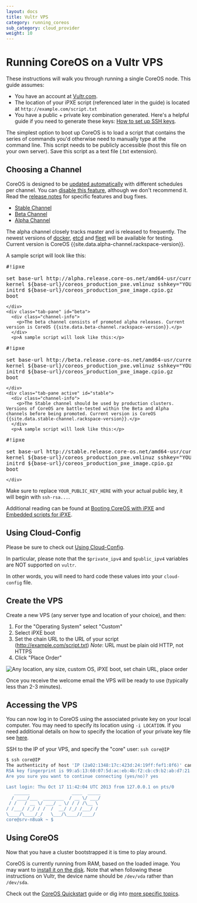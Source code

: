 ```yaml
---
layout: docs
title: Vultr VPS
category: running_coreos
sub_category: cloud_provider
weight: 10
---
```


# Running CoreOS  on a Vultr VPS

These instructions will walk you through running a single CoreOS node. This guide assumes:

* You have an account at [Vultr.com](http://vultr.com). 
* The location of your iPXE script (referenced later in the guide) is located at ```http://example.com/script.txt```
* You have a public + private key combination generated. Here's a helpful guide if you need to generate these keys: [How to set up SSH keys](https://www.digitalocean.com/community/articles/how-to-set-up-ssh-keys--2). 

The simplest option to boot up CoreOS is to load a script that contains the series of commands you'd otherwise need to manually type at the command line. This script needs to be publicly accessible (host this file on your own server). Save this script as a text file (.txt extension).

## Choosing a Channel

CoreOS is designed to be [updated automatically]({{site.url}}/using-coreos/updates) with different schedules per channel. You can [disable this feature]({{site.url}}/docs/cluster-management/debugging/prevent-reboot-after-update), although we don't recommend it. Read the [release notes]({{site.url}}/releases) for specific features and bug fixes.

<div id="vultr-images">
  <ul class="nav nav-tabs">
    <li class="active"><a href="#stable" data-toggle="tab">Stable Channel</a></li>
    <li><a href="#beta" data-toggle="tab">Beta Channel</a></li>
    <li><a href="#alpha" data-toggle="tab">Alpha Channel</a></li>
  </ul>
  <div class="tab-content coreos-docs-image-table">
    <div class="tab-pane" id="alpha">
      <div class="channel-info">
        <p>The alpha channel closely tracks master and is released to frequently. The newest versions of <a href="{{site.url}}/using-coreos/docker">docker</a>, <a href="{{site.url}}/using-coreos/etcd">etcd</a> and <a href="{{site.url}}/using-coreos/clustering">fleet</a> will be available for testing. Current version is CoreOS {{site.data.alpha-channel.rackspace-version}}.</p>
      </div>
      <p>A sample script will look like this:</p>

<pre>#!ipxe

set base-url http://alpha.release.core-os.net/amd64-usr/current
kernel ${base-url}/coreos_production_pxe.vmlinuz sshkey="YOUR_PUBLIC_KEY_HERE"
initrd ${base-url}/coreos_production_pxe_image.cpio.gz
boot</pre>
    </div>
    <div class="tab-pane" id="beta">
      <div class="channel-info">
        <p>The beta channel consists of promoted alpha releases. Current version is CoreOS {{site.data.beta-channel.rackspace-version}}.</p>
      </div>
      <p>A sample script will look like this:</p>

<pre>#!ipxe

set base-url http://beta.release.core-os.net/amd64-usr/current
kernel ${base-url}/coreos_production_pxe.vmlinuz sshkey="YOUR_PUBLIC_KEY_HERE"
initrd ${base-url}/coreos_production_pxe_image.cpio.gz
boot</pre>
    </div>
    <div class="tab-pane active" id="stable">
      <div class="channel-info">
        <p>The Stable channel should be used by production clusters. Versions of CoreOS are battle-tested within the Beta and Alpha channels before being promoted. Current version is CoreOS {{site.data.stable-channel.rackspace-version}}.</p>
      </div>
      <p>A sample script will look like this:</p>

<pre>#!ipxe

set base-url http://stable.release.core-os.net/amd64-usr/current
kernel ${base-url}/coreos_production_pxe.vmlinuz sshkey="YOUR_PUBLIC_KEY_HERE"
initrd ${base-url}/coreos_production_pxe_image.cpio.gz
boot</pre>
    </div>
  </div>
</div>

Make sure to replace `YOUR_PUBLIC_KEY_HERE` with your actual public key, it will begin with `ssh-rsa...`.

Additional reading can be found at [Booting CoreOS with iPXE](http://coreos.com/docs/running-coreos/bare-metal/booting-with-ipxe/) and [Embedded scripts for iPXE](http://ipxe.org/embed).

## Using Cloud-Config

Please be sure to check out [Using Cloud-Config]({{site.url}}/docs/cluster-management/setup/cloudinit-cloud-config). 

In particular, please note that the `$private_ipv4` and `$public_ipv4` variables are NOT supported on `vultr`.

In other words, you will need to hard code these values into your `cloud-config` file.

## Create the VPS

Create a new VPS (any server type and location of your choice), and then:

1. For the "Operating System" select "Custom"
2. Select iPXE boot
3. Set the chain URL to the URL of your script (http://example.com/script.txt) *Note*: URL must be plain old HTTP, not HTTPS
4. Click "Place Order"

![Any location, any size, custom OS, iPXE boot, set chain URL, place order](http://s18.postimg.org/5ra9lioeh/vultr.png)

Once you receive the welcome email the VPS will be ready to use (typically less than 2-3 minutes).

## Accessing the VPS

You can now log in to CoreOS using the associated private key on your local computer. You may need to specify its location using ```-i LOCATION```. If you need additional details on how to specify the location of your private key file see [here](http://www.cyberciti.biz/faq/force-ssh-client-to-use-given-private-key-identity-file/).

SSH to the IP of your VPS, and specify the "core" user: ```ssh core@IP```


```sh
$ ssh core@IP
The authenticity of host 'IP (2a02:1348:17c:423d:24:19ff:fef1:8f6)' can't be established.
RSA key fingerprint is 99:a5:13:60:07:5d:ac:eb:4b:f2:cb:c9:b2:ab:d7:21.
Are you sure you want to continue connecting (yes/no)? yes

Last login: Thu Oct 17 11:42:04 UTC 2013 from 127.0.0.1 on pts/0
   ______                ____  _____
  / ____/___  ________  / __ \/ ___/
 / /   / __ \/ ___/ _ \/ / / /\__ \
/ /___/ /_/ / /  /  __/ /_/ /___/ /
\____/\____/_/   \___/\____//____/
core@srv-n8uak ~ $
```

## Using CoreOS

Now that you have a cluster bootstrapped it is time to play around.

CoreOS is currently running from RAM, based on the loaded image. You may want to [install it on the disk]({{site.url}}/docs/running-coreos/bare-metal/installing-to-disk). Note that when following these instructions on Vultr, the device name should be `/dev/vda` rather than `/dev/sda`.

Check out the [CoreOS Quickstart]({{site.url}}/docs/quickstart) guide or dig into [more specific topics]({{site.url}}/docs).
